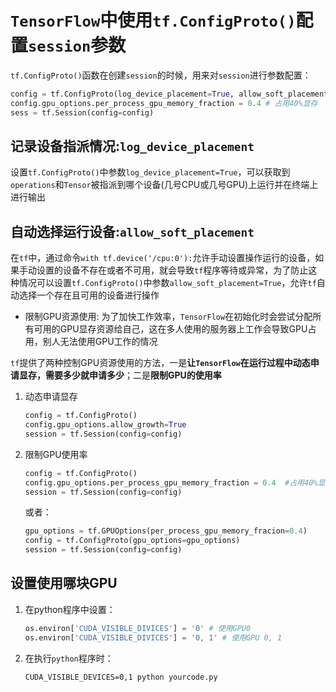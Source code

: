 # `TensorFlow`中使用`tf.ConfigProto()`配置`session`参数

`tf.ConfigProto()`函数在创建`session`的时候，用来对`session`进行参数配置：

```python
config = tf.ConfigProto(log_device_placement=True, allow_soft_placement=True)
config.gpu_options.per_process_gpu_memory_fraction = 0.4 # 占用40%显存
sess = tf.Session(config=config)
```

## 记录设备指派情况:`log_device_placement`

设置`tf.ConfigProto()`中参数`log_device_placement=True`，可以获取到`operations`和`Tensor`被指派到哪个设备(几号CPU或几号GPU)上运行并在终端上进行输出

## 自动选择运行设备:`allow_soft_placement`

在`tf`中，通过命令`with tf.device('/cpu:0'):`允许手动设置操作运行的设备，如果手动设置的设备不存在或者不可用，就会导致`tf`程序等待或异常，为了防止这种情况可以设置`tf.ConfigProto()`中参数`allow_soft_placement=True`，允许`tf`自动选择一个存在且可用的设备进行操作

- 限制GPU资源使用:
为了加快工作效率，`TensorFlow`在初始化时会尝试分配所有可用的GPU显存资源给自己，这在多人使用的服务器上工作会导致GPU占用，别人无法使用GPU工作的情况

`tf`提供了两种控制GPU资源使用的方法，一是**让`TensorFlow`在运行过程中动态申请显存，需要多少就申请多少**；二是**限制GPU的使用率**

1. 动态申请显存

    ```python
    config = tf.ConfigProto()
    config.gpu_options.allow_growth=True
    session = tf.Session(config=config)
    ```

2. 限制GPU使用率

    ```python
    config = tf.ConfigProto()
    config.gpu_options.per_process_gpu_memory_fraction = 0.4  #占用40%显存
    session = tf.Session(config=config)
    ```

    或者：

    ```python
    gpu_options = tf.GPUOptions(per_process_gpu_memory_fracion=0.4)
    config = tf.ConfigProto(gpu_options=gpu_options)
    session = tf.Session(config=config)
    ```

## 设置使用哪块GPU

1. 在python程序中设置：

    ```python
    os.environ['CUDA_VISIBLE_DIVICES'] = '0' # 使用GPU0
    os.environ['CUDA_VISIBLE_DIVICES'] = '0, 1' # 使用GPU 0, 1
    ```

2. 在执行`python`程序时：

    ```shell
    CUDA_VISIBLE_DEVICES=0,1 python yourcode.py
    ```
